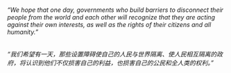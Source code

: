 ###### *“We hope that one day, governments who build barriers to disconnect their people from the world and each other will recognize that they are acting against their own interests, as well as the rights of their citizens and all humanity.”*
###### *“我们希望有一天，那些设置障碍使自己的人民与世界隔离、使人民相互隔离的政府，将认识到他们不仅损害自己的利益，也损害自己的公民和全人类的权利。”*

<!--
# Hi, I'm MilkToffees 👋
![](https://github-readme-activity-graph.cyclic.app/graph?username=MilkToffees&theme=react)
**MilkToffees/MilkToffees** is a ✨ _special_ ✨ repository because its `README.md` (this file) appears on your GitHub profile.

Here are some ideas to get you started:

- 🔭 I’m currently working on ...
- 🌱 I’m currently learning ...
- 👯 I’m looking to collaborate on ...
- 🤔 I’m looking for help with ...
- 💬 Ask me about ...
- 📫 How to reach me: ...
- 😄 Pronouns: ...
- ⚡ Fun fact: ...
-->
